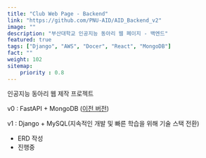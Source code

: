 ```yaml
---
title: "Club Web Page - Backend"
link: "https://github.com/PNU-AID/AID_Backend_v2"
image: ""
description: "부산대학교 인공지능 동아리 웹 페이지 - 백엔드"
featured: true
tags: ["Django", "AWS", "Docer", "React", "MongoDB"]
fact: ""
weight: 102
sitemap: 
    priority : 0.8
---
```

<!-- Read More -->
인공지능 동아리 웹 제작 프로젝트

v0 : FastAPI + MongoDB ([이전 버전](https://github.com/PNU-AID/AID_WEB_backend))

v1 : Django + MySQL(지속적인 개발 및 빠른 학습을 위해 기술 스택 전환)

- ERD 작성
- 진행중
